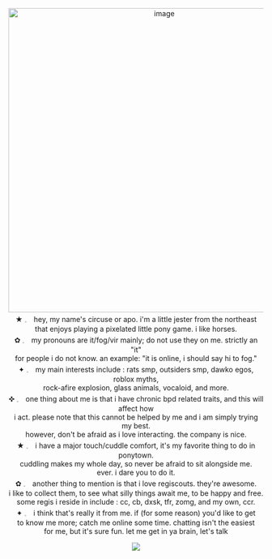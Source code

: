 <p align="center">
<img width="600" height="auto" alt="image" src="https://github.com/user-attachments/assets/00cdd376-cc6e-4c92-b3d2-a8410e0d8c50" />
  <br> ★ 𓈒　hey, my name's circuse or apo. i'm a little jester from the northeast 
  <br> that enjoys playing a pixelated little pony game. i like horses.
  <br> ✿ 𓈒　my pronouns are it/fog/vir mainly; do not use they on me. strictly an "it"
  <br> for people i do not know. an example: "it is online, i should say hi to fog."
  <br> ✦ 𓈒　my main interests include : rats smp, outsiders smp, dawko egos, roblox myths,
  <br> rock-afire explosion, glass animals, vocaloid, and more.
  <br> ✜ 𓈒　one thing about me is that i have chronic bpd related traits, and this will affect how
  <br> i act. please note that this cannot be helped by me and i am simply trying my best.
  <br> however, don't be afraid as i love interacting. the company is nice.
  <br> ★ 𓈒　i have a major touch/cuddle comfort, it's my favorite thing to do in ponytown.
  <br> cuddling makes my whole day, so never be afraid to sit alongside me.
  <br> ever. i dare you to do it.
  <br> ✿ 𓈒　another thing to mention is that i love regiscouts. they're awesome.
  <br> i like to collect them, to see what silly things await me, to be happy and free.
  <br> some regis i reside in include : cc, cb, dxsk, tfr, zomg, and my own, ccr.
  <br> ✦ 𓈒　i think that's really it from me. if (for some reason) you'd like to get
  <br> to know me more; catch me online some time. chatting isn't the easiest
  <br> for me, but it's sure fun. let me get in ya brain, let's talk
</p>

<p align="center"
  
![](https://komarev.com/ghpvc/?username=twodoorcinemacIub&color=red)

</p>
